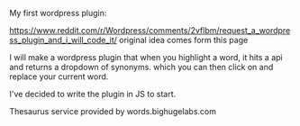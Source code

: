 My first wordpress plugin:

https://www.reddit.com/r/Wordpress/comments/2vflbm/request_a_wordpress_plugin_and_i_will_code_it/
original idea comes form this page

I will make a wordpress plugin that when you highlight a word, it hits a api and returns a dropdown of synonyms. which you can then click on and replace your current word.  

I've decided to write the plugin in JS to start.


Thesaurus service provided by words.bighugelabs.com
